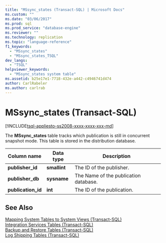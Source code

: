 ```yaml
---
title: "MSsync_states (Transact-SQL) | Microsoft Docs"
ms.custom: ""
ms.date: "03/06/2017"
ms.prod: sql
ms.prod_service: "database-engine"
ms.reviewer: ""
ms.technology: replication
ms.topic: "language-reference"
f1_keywords: 
  - "MSsync_states"
  - "MSsync_states_TSQL"
dev_langs: 
  - "TSQL"
helpviewer_keywords: 
  - "MSsync_states system table"
ms.assetid: b25e17e1-7718-432e-a442-c4946741d474
author: CarlRabeler
ms.author: carlrab
---
```

# MSsync_states (Transact-SQL)
[!INCLUDE[tsql-appliesto-ss2008-xxxx-xxxx-xxx-md](../../includes/tsql-appliesto-ss2008-xxxx-xxxx-xxx-md.md)]

  The **MSsync_states** table tracks which publication is still in concurrent snapshot mode. This table is stored in the distribution database.  
  
|Column name|Data type|Description|  
|-----------------|---------------|-----------------|  
|**publisher_id**|**smallint**|The ID of the publisher.|  
|**publisher_db**|**sysname**|The Name of the publication database.|  
|**publication_id**|**int**|The ID of the publication.|  
  
## See Also  
 [Mapping System Tables to System Views &#40;Transact-SQL&#41;](../../relational-databases/system-tables/mapping-system-tables-to-system-views-transact-sql.md)   
 [Integration Services Tables &#40;Transact-SQL&#41;](../../relational-databases/system-tables/integration-services-tables-transact-sql.md)   
 [Backup and Restore Tables &#40;Transact-SQL&#41;](../../relational-databases/system-tables/backup-and-restore-tables-transact-sql.md)   
 [Log Shipping Tables &#40;Transact-SQL&#41;](../../relational-databases/system-tables/log-shipping-tables-transact-sql.md)  
  
  
